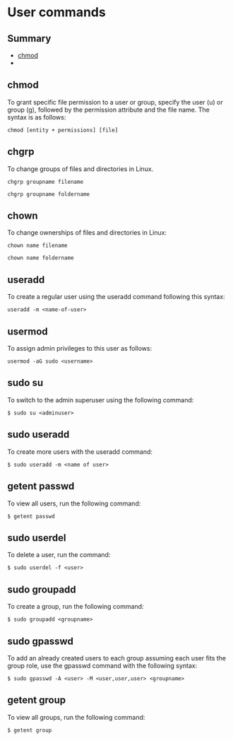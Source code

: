 # User commands

## Summary
- [chmod](#chmod)
- 

## chmod
To grant specific file permission to a user or group, specify the user (u) or group (g), followed by the permission attribute and the file name.
The syntax is as follows:
```
chmod [entity + permissions] [file]
```
## chgrp
To change groups of files and directories in Linux. 
```
chgrp groupname filename
```
```
chgrp groupname foldername
```
## chown
To change ownerships of files and directories in Linux:
```
chown name filename
```
```
chown name foldername
```
## useradd
To create a regular user using the useradd command following this syntax:
```
useradd -m <name-of-user>
```
## usermod
To assign admin privileges to this user as follows:
```
usermod -aG sudo <username>
```
## sudo su
To switch to the admin superuser using the following command:
```
$ sudo su <adminuser>
```
## sudo useradd
To create more users with the useradd command:
```
$ sudo useradd -m <name of user>
```
## getent passwd
To view all users, run the following command:
```
$ getent passwd
```
## sudo userdel
To delete a user, run the command:
```
$ sudo userdel -f <user>
```
## sudo groupadd
To create a group, run the following command:
```
$ sudo groupadd <groupname>
```
## sudo gpasswd
To add an already created users to each group assuming each user fits the group role, use the gpasswd command with the following syntax:
```
$ sudo gpasswd -A <user> -M <user,user,user> <groupname>
```
## getent group
To view all groups, run the following command:
```
$ getent group
```